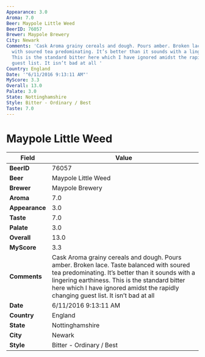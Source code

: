 ```yaml
---
Appearance: 3.0
Aroma: 7.0
Beer: Maypole Little Weed
BeerID: 76057
Brewer: Maypole Brewery
City: Newark
Comments: 'Cask Aroma grainy cereals and dough. Pours amber. Broken lace. Taste balanced
  with soured tea predominating. It’s better than it sounds with a lingering earthiness.
  This is the standard bitter here which I have ignored amidst the rapidly changing
  guest list. It isn’t bad at all '
Country: England
Date: '"6/11/2016 9:13:11 AM"'
MyScore: 3.3
Overall: 13.0
Palate: 3.0
State: Nottinghamshire
Style: Bitter - Ordinary / Best
Taste: 7.0
---
```


# Maypole Little Weed

| Field         | Value |
|---------------|-------|
| **BeerID** | 76057 |
| **Beer** | Maypole Little Weed |
| **Brewer** | Maypole Brewery |
| **Aroma** | 7.0 |
| **Appearance** | 3.0 |
| **Taste** | 7.0 |
| **Palate** | 3.0 |
| **Overall** | 13.0 |
| **MyScore** | 3.3 |
| **Comments** | Cask Aroma grainy cereals and dough. Pours amber. Broken lace. Taste balanced with soured tea predominating. It’s better than it sounds with a lingering earthiness. This is the standard bitter here which I have ignored amidst the rapidly changing guest list. It isn’t bad at all  |
| **Date** | 6/11/2016 9:13:11 AM |
| **Country** | England |
| **State** | Nottinghamshire |
| **City** | Newark |
| **Style** | Bitter - Ordinary / Best |
